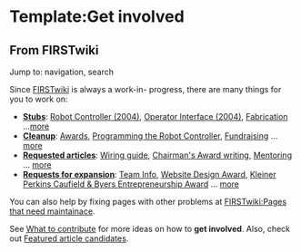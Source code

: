 # Template:Get involved

## From FIRSTwiki

Jump to: navigation, search

Since [FIRSTwiki](FIRSTwiki "FIRSTwiki") is always a work-in- progress, there are many things for you to work on:

- **[Stubs](FIRSTwiki:Find_and_fix_stubs "FIRSTwiki:Find and fix stubs")**: [Robot Controller (2004)](Robot_Controller_%282004%29 "Robot Controller \(2004\)"), [Operator Interface (2004)](Operator_Interface_%282004%29 "Operator Interface \(2004\)"), [Fabrication](Fabrication "Fabrication") ...[more](http://www.firstwiki.org/index.php?title=Special:Whatlinkshere&target=Template%3AStub "http://www.firstwiki.org/index.php?title=Special:Whatlinkshere&target=Template%3AStub")
- **[Cleanup](FIRSTwiki:Cleanup "FIRSTwiki:Cleanup")**: [Awards](Awards "Awards"), [Programming the Robot Controller](Programming_the_Robot_Controller "Programming the Robot Controller"), [Fundraising](Fundraising "Fundraising") ... [more](FIRSTwiki:Cleanup "FIRSTwiki:Cleanup")
- **[Requested articles](FIRSTwiki:Requested_articles "FIRSTwiki:Requested articles")**: [Wiring guide](/index.php?title=Wiring_guide&action=edit "Wiring guide"), [Chairman's Award writing](/index.php?title=Chairman%27s_Award_writing&action=edit "Chairman's Award writing"), [Mentoring](/index.php?title=Mentoring&action=edit "Mentoring") ... [more](FIRSTwiki:Requested_articles "FIRSTwiki:Requested articles")
- **[Requests for expansion](FIRSTwiki:Requests_for_expansion "FIRSTwiki:Requests for expansion")**: [Team Info](Team_Info "Team Info"), [Website Design Award](Website_Design_Award "Website Design Award"), [Kleiner Perkins Caufield & Byers Entrepreneurship Award](Kleiner_Perkins_Caufield_%26_Byers_Entrepreneurship_Award "Kleiner Perkins Caufield & Byers Entrepreneurship Award") ... [more](FIRSTwiki:Requests_for_expansion "FIRSTwiki:Requests for expansion")

You can also help by fixing pages with other problems at [FIRSTwiki:Pages that need maintainace](FIRSTwiki:Pages_that_need_maintainace "FIRSTwiki:Pages that need maintainace").

See [What to contribute](FIRSTwiki:What_to_contribute "FIRSTwiki:What to contribute") for more ideas on how to **get involved**. Also, check out [Featured article candidates](FIRSTwiki:Featured_article_candidates "FIRSTwiki:Featured article candidates").
